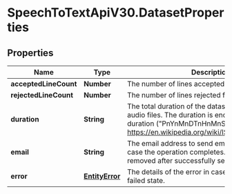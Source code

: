 # SpeechToTextApiV30.DatasetProperties

## Properties
Name | Type | Description | Notes
------------ | ------------- | ------------- | -------------
**acceptedLineCount** | **Number** | The number of lines accepted for this data set. | [optional] 
**rejectedLineCount** | **Number** | The number of lines rejected for this data set. | [optional] 
**duration** | **String** | The total duration of the datasets if it contains audio files. The duration is encoded as ISO 8601 duration  (\"PnYnMnDTnHnMnS\", see https://en.wikipedia.org/wiki/ISO_8601#Durations). | [optional] 
**email** | **String** | The email address to send email notifications to in case the operation completes.  The value will be removed after successfully sending the email. | [optional] 
**error** | [**EntityError**](EntityError.md) | The details of the error in case the entity is in a failed state. | [optional] 


